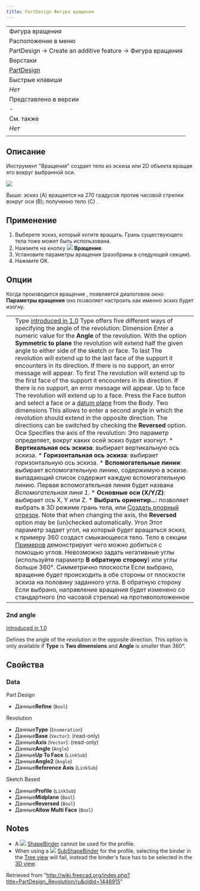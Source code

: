 ```yaml
---
title: PartDesign Фигура вращения
---
```

|  |
| --- |
| Фигура вращения |
| Расположение в меню |
| PartDesign → Create an additive feature → Фигура вращения |
| Верстаки |
| [PartDesign](/PartDesign_Workbench/ru "PartDesign Workbench/ru") |
| Быстрые клавиши |
| *Нет* |
| Представлено в версии |
| - |
| См. также |
| *Нет* |
|  |

## Описание

Инструмент "Вращения" создает тело из эскиза или 2D объекта вращая его вокруг выбранной оси.

![](/images/PartDesign_Revolution_example.svg)

Выше: эскиз (A) вращается на 270 градусов против часовой стрелки вокруг оси (B); полученно тело (C) .

## Применение

1. Выберете эскиз, который хотите вращать. Грань существующего тела тоже может быть использована.
2. Нажмите на кнопку ![](/images/PartDesign_Revolution.svg) **Вращение**.
3. Установите параметры вращения (разобраны в следующей секции).
4. Нажмите OK.

## Опции

Когда производится вращение , появляется диалоговое окно **Параметры вращения** оно позволяет настроить как именно эскиз будет изогну.

|  |  |
| --- | --- |
|  | Type [introduced in 1.0](/Release_notes_1.0 "Release notes 1.0")  Type offers five different ways of specifying the angle of the revolution: Dimension Enter a numeric value for the **Angle** of the revolution. With the option **Symmetric to plane** the revolution will extend half the given angle to either side of the sketch or face. To last The revolution will extend up to the last face of the support it encounters in its direction. If there is no support, an error message will appear. To first The revolution will extend up to the first face of the support it encounters in its direction. If there is no support, an error message will appear. Up to face The revolution will extend up to a face. Press the Face button and select a face or a [datum plane](/PartDesign_Plane "PartDesign Plane") from the Body. Two dimensions This allows to enter a second angle in which the revolution should extend in the opposite direction. The directions can be switched by checking the **Reversed** option.   Оси Specifies the axis of the revolution:  Это параметр определяет, вокруг каких осей эскиз будет изогнут.   * **Вертикальная ось эскиза**: выбирает вертикальную ось эскиза. * **Горизонтальная ось эскиза**: выбирает горизонтальную ось эскиза. * **Вспомогательные линии**: выбирает вспомогательную линию, содержимую в эскизе. выпадающий список содержит каждую вспомогательную линию. Первая вспомогательная линия будет названа *Вспомогательная линя 1*. * **Основные оси (X/Y/Z)**: выбирает ось X, Y или Z. * **Выбрать ориентир...**: позволяет выбрать в 3D режиме грань тела, или [Создать опорный отрезок](/PartDesign_Line/ru "PartDesign Line/ru").  Note that when changing the axis, the **Reversed** option may be (un)checked automatically.   Угол Этот параметр задает угол, на который будет вращаться эскиз, к примеру 360 создаст смыкающееся тело. Тело в секции [Примеров](#Examples) демонстрирует чего можно добиться с помощью углов. Невозможно задать негативные углы (используйте параметр **В обратную сторону**) или углы больше 360°.   Симметрично плоскости Если выбрано, вращение будет происходить в обе стороны от плоскости эскиза на половину заданного угла.   В обратную сторону Если выбрано, направление вращения будет изменено со стандартного (по часовой стрелки) на противоположенное |

### 2nd angle

[introduced in 1.0](/Release_notes_1.0 "Release notes 1.0")

Defines the angle of the revolution in the opposite direction. This option is only available if **Type** is **Two dimensions** and **Angle** is smaller than 360°.

## Свойства

### Data

Part Design

* Данные**Refine** (`Bool`)

Revolution

* Данные**Type** (`Enumeration`)
* Данные**Base** (`Vector`): (read-only)
* Данные**Axis** (`Vector`): (read-only)
* Данные**Angle** (`Angle`)
* Данные**Up To Face** (`LinkSub`)
* Данные**Angle2** (`Angle`)
* Данные**Reference Axis** (`LinkSub`)

Sketch Based

* Данные**Profile** (`LinkSub`)
* Данные**Midplane** (`Bool`)
* Данные**Reversed** (`Bool`)
* Данные**Allow Multi Face** (`Bool`)

## Notes

* A ![](/images/PartDesign_ShapeBinder.svg) [ShapeBinder](/PartDesign_ShapeBinder "PartDesign ShapeBinder") cannot be used for the profile.
* When using a ![](/images/PartDesign_SubShapeBinder.svg) [SubShapeBinder](/PartDesign_SubShapeBinder "PartDesign SubShapeBinder") for the profile, selecting the binder in the [Tree view](/Tree_view "Tree view") will fail, instead the binder's face has to be selected in the [3D view](/3D_view "3D view").

Retrieved from "<http://wiki.freecad.org/index.php?title=PartDesign_Revolution/ru&oldid=1446915>"